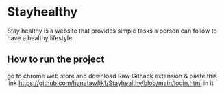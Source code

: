 # Stayhealthy

Stay healthy is a website that provides simple tasks a person can follow to have a healthy lifestyle

## How to run the project
go to chrome web store and download Raw Githack extension & paste this link
https://github.com/hanatawfik1/Stayhealthy/blob/main/login.html
in it
